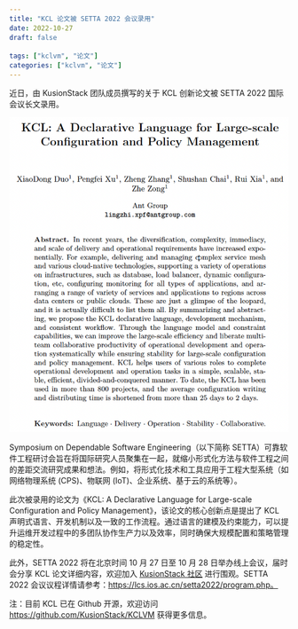 ```yaml
---
title: "KCL 论文被 SETTA 2022 会议录用"
date: 2022-10-27
draft: false

tags: ["kclvm", "论文"]
categories: ["kclvm", "论文"]
---
```


近日，由 KusionStack 团队成员撰写的关于 KCL 创新论文被 SETTA 2022 国际会议长文录用。

![](/images/2022/kcl_paper/kcl_paper_setta.png)

Symposium on Dependable Software Engineering（以下简称 SETTA）可靠软件工程研讨会旨在将国际研究人员聚集在一起，就缩小形式化方法与软件工程之间的差距交流研究成果和想法。例如，将形式化技术和工具应用于工程大型系统（如网络物理系统 (CPS)、物联网 (IoT)、企业系统、基于云的系统等）。

此次被录用的论文为《KCL: A Declarative Language for Large-scale Configuration and Policy Management》，该论文的核心创新点是提出了 KCL 声明式语言、开发机制以及一致的工作流程。通过语言的建模及约束能力，可以提升运维开发过程中的多团队协作生产力以及效率，同时确保大规模配置和策略管理的稳定性。

此外，SETTA 2022 将在北京时间 10 月 27 日至 10 月 28 日举办线上会议，届时会分享 KCL 论文详细内容，欢迎加入 [KusionStack 社区](https://github.com/KusionStack/community) 进行围观。SETTA 2022 会议议程详情请参考：https://lcs.ios.ac.cn/setta2022/program.php。

注：目前 KCL 已在 Github 开源，欢迎访问 https://github.com/KusionStack/KCLVM 获得更多信息。